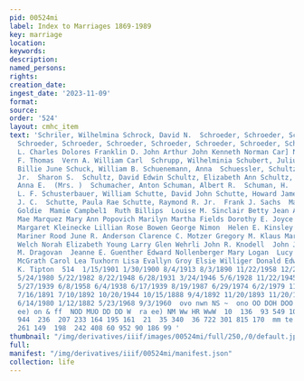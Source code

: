 ```yaml
---
pid: 00524mi
label: Index to Marriages 1869-1989
key: marriage
location: 
keywords: 
description: 
named_persons: 
rights: 
creation_date: 
ingest_date: '2023-11-09'
format: 
source: 
order: '524'
layout: cmhc_item
text: 'Schriler, Wilhelmina Schrock, David N.  Schroeder, Schroeder, Schroeder, Schroeder,
  Schroeder, Schroeder, Schroeder, Schroeder, Schroeder, Schroeder, Schroeder, Schroeder,  Anna
  L. Charles Dolores Franklin D. John Arthur John Kenneth Norman Car] Norman E. Norman
  F. Thomas  Vern A. William Carl  Schrupp, Wilhelminia Schubert, Julius B. Schuck,
  Billie June Schuck, William B. Schuenemann, Anna  Schuessler, Schultz, Charles Edward
  Jr.  Sharon S.  Schultz, David Edwin Schultz, Elizabeth Ann Schultz, Margaretha  Schultze,
  Anna E.  (Mrs. )  Schumacher, Anton Schuman, Albert R.  Schuman, H.  Schuman, Joseph  Schumm,
  L. F. Schusterbauer, William Schutte, David John Schutte, Howard James Schutte,
  J. C.  Schutte, Paula Rae Schutte, Raymond R. Jr.  Frank J. Sachs  May. DeAtley  George
  Goldie  Mamie Campbel1  Ruth Billips  Louise M. Sinclair Betty Jean Anderson Theresa
  Mae Marquez Mary Ann Popovich Marilyn Martha Fields Dorothy E. Joyce Alice R. Baldwin
  Margaret Kleinecke Lillian Rose Bowen George Nimon  Helen E. Kinsley (Mrs. ) Thomas
  Mariner Rood June R. Anderson Clarence C. Motzer Gregory M. Klaus Mary Elizabeth
  Welch Norah Elizabeth Young Larry Glen Wehrli John R. Knodell  John J. Grenzhause
  M. Dragovan  Jeanne E. Guenther Edward Nollenberger Mary Logan  Lucy S. Cowden Elizabeth
  McGrath Carol Lea Tuxhorn Lisa Evallyn Groy Elsie Williger Donald Edwin Bement Mary
  K. Tipton  514  1/15/1901 1/30/1900 8/4/1913 8/3/1890 11/22/1958 12/25/1919 10/8/1960
  5/24/1980 5/22/1982 8/22/1948 6/28/1931 3/24/1946 5/6/1928 11/22/1945 11/16/1915
  5/27/1939 6/8/1958 6/4/1938 6/17/1939 8/19/1987 6/29/1974 6/2/1979 11/28/1981 1/17/1888
  7/16/1891 7/10/1892 10/20/1944 10/15/1888 9/4/1892 11/20/1893 11/20/1907 9/13/1969
  6/14/1980 1/12/1882 5/23/1968 9/3/1960  ovo nwn NS ~  ono OO DOH DOO WW  482  a
  ee) on & ff  NOD MUO DD DD W  ra ee) NM Ww HR WwW  10  136  93 549 100 349 106 111
  944  236  207 233 164 195 161  21  35 340  36 722 301 815 170  mm te mle  365  143
  261 149  198  242 408 60 952 90 186 99 '
thumbnail: "/img/derivatives/iiif/images/00524mi/full/250,/0/default.jpg"
full: 
manifest: "/img/derivatives/iiif/00524mi/manifest.json"
collection: life
---
```

